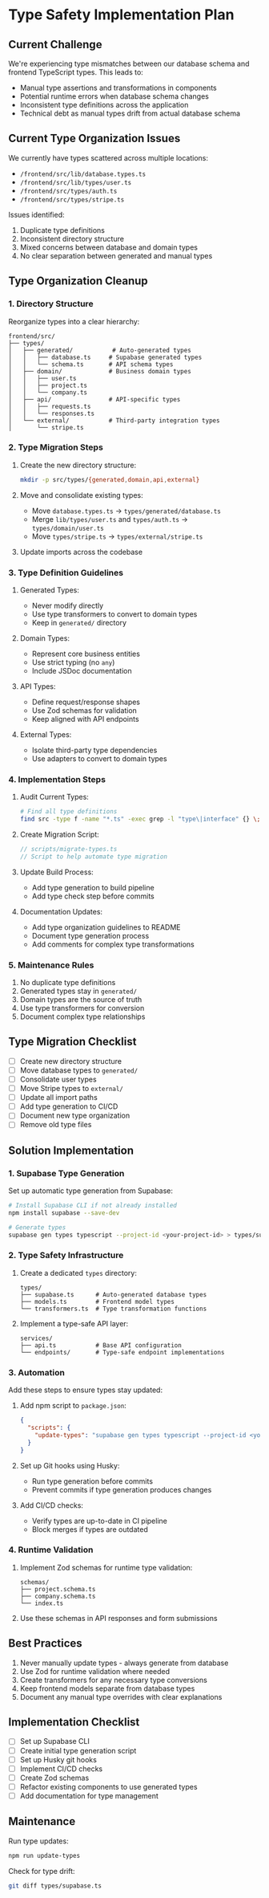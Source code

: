 # Type Safety Implementation Plan

## Current Challenge

We're experiencing type mismatches between our database schema and frontend TypeScript types. This leads to:
- Manual type assertions and transformations in components
- Potential runtime errors when database schema changes
- Inconsistent type definitions across the application
- Technical debt as manual types drift from actual database schema

## Current Type Organization Issues

We currently have types scattered across multiple locations:
- `/frontend/src/lib/database.types.ts`
- `/frontend/src/lib/types/user.ts`
- `/frontend/src/types/auth.ts`
- `/frontend/src/types/stripe.ts`

Issues identified:
1. Duplicate type definitions
2. Inconsistent directory structure
3. Mixed concerns between database and domain types
4. No clear separation between generated and manual types

## Type Organization Cleanup

### 1. Directory Structure

Reorganize types into a clear hierarchy:
```
frontend/src/
├── types/
│   ├── generated/           # Auto-generated types
│   │   ├── database.ts     # Supabase generated types
│   │   └── schema.ts       # API schema types
│   ├── domain/             # Business domain types
│   │   ├── user.ts
│   │   ├── project.ts
│   │   └── company.ts
│   ├── api/                # API-specific types
│   │   ├── requests.ts
│   │   └── responses.ts
│   └── external/           # Third-party integration types
│       └── stripe.ts
```

### 2. Type Migration Steps

1. Create the new directory structure:
   ```bash
   mkdir -p src/types/{generated,domain,api,external}
   ```

2. Move and consolidate existing types:
   - Move `database.types.ts` → `types/generated/database.ts`
   - Merge `lib/types/user.ts` and `types/auth.ts` → `types/domain/user.ts`
   - Move `types/stripe.ts` → `types/external/stripe.ts`

3. Update imports across the codebase

### 3. Type Definition Guidelines

1. Generated Types:
   - Never modify directly
   - Use type transformers to convert to domain types
   - Keep in `generated/` directory

2. Domain Types:
   - Represent core business entities
   - Use strict typing (no `any`)
   - Include JSDoc documentation

3. API Types:
   - Define request/response shapes
   - Use Zod schemas for validation
   - Keep aligned with API endpoints

4. External Types:
   - Isolate third-party type dependencies
   - Use adapters to convert to domain types

### 4. Implementation Steps

1. Audit Current Types:
   ```bash
   # Find all type definitions
   find src -type f -name "*.ts" -exec grep -l "type\|interface" {} \;
   ```

2. Create Migration Script:
   ```typescript
   // scripts/migrate-types.ts
   // Script to help automate type migration
   ```

3. Update Build Process:
   - Add type generation to build pipeline
   - Add type check step before commits

4. Documentation Updates:
   - Add type organization guidelines to README
   - Document type generation process
   - Add comments for complex type transformations

### 5. Maintenance Rules

1. No duplicate type definitions
2. Generated types stay in `generated/`
3. Domain types are the source of truth
4. Use type transformers for conversion
5. Document complex type relationships

## Type Migration Checklist

- [ ] Create new directory structure
- [ ] Move database types to `generated/`
- [ ] Consolidate user types
- [ ] Move Stripe types to `external/`
- [ ] Update all import paths
- [ ] Add type generation to CI/CD
- [ ] Document new type organization
- [ ] Remove old type files

## Solution Implementation

### 1. Supabase Type Generation

Set up automatic type generation from Supabase:
```bash
# Install Supabase CLI if not already installed
npm install supabase --save-dev

# Generate types
supabase gen types typescript --project-id <your-project-id> > types/supabase.ts
```

### 2. Type Safety Infrastructure

1. Create a dedicated `types` directory:
   ```
   types/
   ├── supabase.ts      # Auto-generated database types
   ├── models.ts        # Frontend model types
   └── transformers.ts  # Type transformation functions
   ```

2. Implement a type-safe API layer:
   ```
   services/
   ├── api.ts           # Base API configuration
   └── endpoints/       # Type-safe endpoint implementations
   ```

### 3. Automation

Add these steps to ensure types stay updated:

1. Add npm script to `package.json`:
   ```json
   {
     "scripts": {
       "update-types": "supabase gen types typescript --project-id <your-project-id> > types/supabase.ts"
     }
   }
   ```

2. Set up Git hooks using Husky:
   - Run type generation before commits
   - Prevent commits if type generation produces changes

3. Add CI/CD checks:
   - Verify types are up-to-date in CI pipeline
   - Block merges if types are outdated

### 4. Runtime Validation

1. Implement Zod schemas for runtime type validation:
   ```
   schemas/
   ├── project.schema.ts
   ├── company.schema.ts
   └── index.ts
   ```

2. Use these schemas in API responses and form submissions

## Best Practices

1. Never manually update types - always generate from database
2. Use Zod for runtime validation where needed
3. Create transformers for any necessary type conversions
4. Keep frontend models separate from database types
5. Document any manual type overrides with clear explanations

## Implementation Checklist

- [ ] Set up Supabase CLI
- [ ] Create initial type generation script
- [ ] Set up Husky git hooks
- [ ] Implement CI/CD checks
- [ ] Create Zod schemas
- [ ] Refactor existing components to use generated types
- [ ] Add documentation for type management

## Maintenance

Run type updates:
```bash
npm run update-types
```

Check for type drift:
```bash
git diff types/supabase.ts
```
